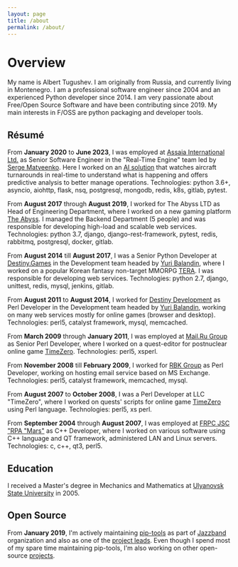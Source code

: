 ```yaml
---
layout: page
title: /about
permalink: /about/
---
```


# Overview

My name is Albert Tugushev. I am originally from Russia, and currently living in Montenegro. I am a professional software engineer since 2004 and an experienced Python developer since 2014. I am very passionate about Free/Open Source Software and have been contributing since 2019. My main interests in F/OSS are python packaging and developer tools.

## Résumé

From **January 2020** to **June 2023**, I was employed at [Assaia International Ltd.](https://assaia.com) as Senior Software Engineer in the "Real-Time Engine" team led by [Serge Matveenko](https://github.com/lig). Here I worked on an [AI solution](https://demo.assaia.com) that watches aircraft turnarounds in real-time to understand what is happening and offers predictive analysis to better manage operations. Technologies: python 3.6+, asyncio, aiohttp, flask, nsq, postgresql, mongodb, redis, k8s, gitlab, pytest.

From **August 2017** through **August 2019**, I worked for The Abyss LTD as Head of Engineering Department, where I worked on a new gaming platform [The Abyss](https://theabyss.com). I managed the Backend Department (5 people) and was responsible for developing high-load and scalable web services. Technologies: python 3.7, django, django-rest-framework, pytest, redis, rabbitmq, postgresql, docker, gitlab.

From **August 2014** till **August 2017**, I was a Senior Python Developer at [Destiny.Games](https://destiny.games) in the Development team headed by [Yuri Balandin](https://github.com/geraxe), where I worked on a popular Korean fantasy non-target MMORPG [TERA](<https://en.wikipedia.org/wiki/TERA_(video_game)>). I was responsible for developing web services. Technologies: python 2.7, django, unittest, redis, mysql, jenkins, gitlab.

From **August 2011** to **August 2014**, I worked for [Destiny Development](https://destiny.games) as Perl Developer in the Development team headed by [Yuri Balandin](https://github.com/geraxe), working on many web services mostly for online games (browser and desktop). Technologies: perl5, catalyst framework, mysql, memcached.

From **March 2009** through **January 2011**, I was employed at [Mail.Ru Group](https://my.com) as Senior Perl Developer, where I worked on a quest-editor for postnuclear online game [TimeZero](https://timezero.ru). Technologies: perl5, xsperl.

From **November 2008** till **February 2009**, I worked for [RBK Group](http://rbcholding.com) as Perl Developer, working on hosting email service based on MS Exchange. Technologies: perl5, catalyst framework, memcached, mysql.

From **August 2007** to **October 2008**, I was a Perl Developer at LLC "TimeZero", where I worked on quests' scripts for online game [TimeZero](https://timezero.ru) using Perl language. Technologies: perl5, xs perl.

From **September 2004** through **August 2007**, I was employed at [FRPC JSC "RPA "Mars"](http://www.npomars.com/en/) as C++ Developer, where I worked on various software using C++ language and QT framework, administered LAN and Linux servers. Technologies: c, c++, qt3, perl5.

## Education

I received a Master's degree in Mechanics and Mathematics at [Ulyanovsk State University](http://english.ulsu.ru) in 2005.

## Open Source

From **January 2019**, I'm actively maintaining [pip-tools](https://github.com/jazzband/pip-tools) as part of [Jazzband](https://jazzband.co/) organization and also as one of the [project leads](https://jazzband.co/projects/pip-tools). Even though I spend most of my spare time maintaining pip-tools, I'm also working on other open-source [projects](/projects/).
